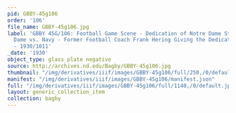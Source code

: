 ```yaml
---
pid: GBBY-45g106
order: '106'
file_name: GBBY-45g106.jpg
label: 'GBBY 45G/106: Football Game Scene - Dedication of Notre Dame Stadium, Notre
  Dame vs. Navy - Former Football Coach Frank Hering Giving the Dedication Address
  - 1930/1011'
_date: '1930'
object_type: glass plate negative
source: http://archives.nd.edu/Bagby/GBBY-45g106.jpg
thumbnail: "/img/derivatives/iiif/images/GBBY-45g106/full/250,/0/default.jpg"
manifest: "/img/derivatives/iiif/images/GBBY-45g106/manifest.json"
full: "/img/derivatives/iiif/images/GBBY-45g106/full/1140,/0/default.jpg"
layout: generic_collection_item
collection: bagby
---
```

